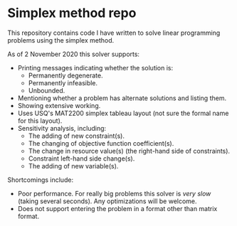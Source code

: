 # Simplex method repo
This repository contains code I have written to solve linear programming problems using the simplex method. 

As of 2 November 2020 this solver supports:
* Printing messages indicating whether the solution is:
  * Permanently degenerate.
  * Permanently infeasible.
  * Unbounded.
* Mentioning whether a problem has alternate solutions and listing them.
* Showing extensive working.
* Uses USQ's MAT2200 simplex tableau layout (not sure the formal name for this layout).
* Sensitivity analysis, including:
  * The adding of new constraint(s).
  * The changing of objective function coefficient(s).
  * The change in resource value(s) (the right-hand side of constraints).
  * Constraint left-hand side change(s).
  * The adding of new variable(s).

Shortcomings include:
* Poor performance. For really big problems this solver is *very slow* (taking several seconds). Any optimizations will be welcome.
* Does not support entering the problem in a format other than matrix format.